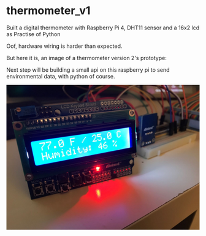 # thermometer_v1
Built a digital thermometer with Raspberry Pi 4, DHT11 sensor and a 16x2 lcd as Practise of Python

Oof, hardware wiring is harder than expected.

But here it is, an image of a thermometer version 2's prototype:

Next step will be building a small api on this raspberry pi to send environmental data, with python of course.

![thermometer_v2](v2.jpg)
